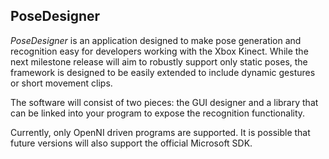 ## PoseDesigner

*PoseDesigner* is an application designed to make pose generation and
recognition easy for developers working with the Xbox Kinect. While the
next milestone release will aim to robustly support only static poses,
the framework is designed to be easily extended to include dynamic gestures
or short movement clips.

The software will consist of two pieces: the GUI designer and a library that
can be linked into your program to expose the recognition functionality.

Currently, only OpenNI driven programs are supported. It is possible that
future versions will also support the official Microsoft SDK.
